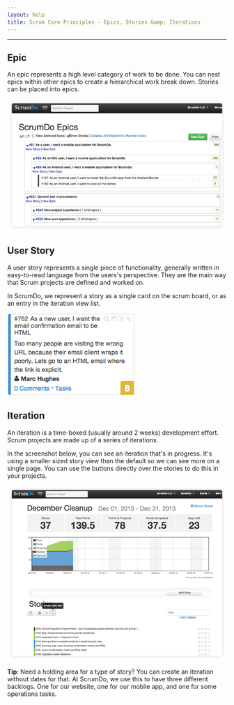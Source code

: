 ```yaml
---
layout: help
title: Scrum Core Principles - Epics, Stories &amp; Iterations
---
```


----

## Epic

An epic represents a high level category of work to be done.  You can nest epics within other epics to create a hierarchical work break down.  Stories can be placed into epics.

![Epics Page](../images/epics.png)

## User Story 

A user story represents a single piece of functionality, generally written in easy-to-read language from the users's perspective.  They are the main way that Scrum projects are defined and worked on.

In ScrumDo, we represent a story as a single card on the scrum board, or as an entry in the iteration view list.

![User Story](../images/story.png)


## Iteration

An iteration is a time-boxed (usually around 2 weeks) development effort.  Scrum projects are made up of a series of iterations.

In the screenshot below, you can see an iteration that's in progress.  It's using a smaller sized story view than the default so we can see more on a single page.  You can use the buttons directly over the stories to do this in your projects.

![Iteration](../images/iteration.png)

**Tip**: Need a holding area for a type of story?  You can create an iteration without dates for that.  At ScrumDo, we use this to have three different backlogs.  One for our website, one for our mobile app, and one for some operations tasks.